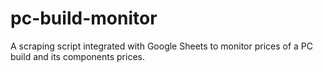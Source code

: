 # pc-build-monitor
A scraping script integrated with Google Sheets to monitor prices of a PC build and its components prices.
